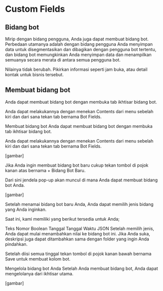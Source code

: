 #  Custom Fields

## Bidang bot

Mirip dengan bidang pengguna, Anda juga dapat membuat bidang bot. Perbedaan utamanya adalah dengan bidang pengguna Anda menyimpan data untuk disegmentasikan dan dibagikan dengan pengguna bot tertentu, dan bidang bot memungkinkan Anda menyimpan data dan menampilkan semuanya secara merata di antara semua pengguna bot.

Nilainya tidak berubah. Pikirkan informasi seperti jam buka, atau detail kontak untuk bisnis tersebut.

## Membuat bidang bot
Anda dapat membuat bidang bot dengan membuka tab ikhtisar bidang bot.

Anda dapat melakukannya dengan menekan Contents dari menu sebelah kiri dan dari sana tekan tab bernama Bot Fields.

Membuat bidang bot
Anda dapat membuat bidang bot dengan membuka tab ikhtisar bidang bot.

Anda dapat melakukannya dengan menekan Contents dari menu sebelah kiri dan dari sana tekan tab bernama Bot Fields.

[gambar]

Jika Anda ingin membuat bidang bot baru cukup tekan tombol di pojok kanan atas bernama + Bidang Bot Baru.

Dari sini jendela pop-up akan muncul di mana Anda dapat membuat bidang bot Anda.

[gambar]

Setelah menamai bidang bot baru Anda, Anda dapat memilih jenis bidang yang Anda inginkan.

Saat ini, kami memiliki yang berikut tersedia untuk Anda;

Teks
Nomor
Boolean
Tanggal
Tanggal Waktu
JSON
Setelah memilih jenis, Anda dapat mulai menambahkan nilai ke bidang bot ini. Jika Anda suka, deskripsi juga dapat ditambahkan sama dengan folder yang ingin Anda pindahkan.

Setelah diisi semua tinggal tekan tombol di pojok kanan bawah bernama Save untuk membuat kolom bot.

Mengelola bidang bot Anda
Setelah Anda membuat bidang bot, Anda dapat mengelolanya dari ikhtisar utama.

[gambar]


